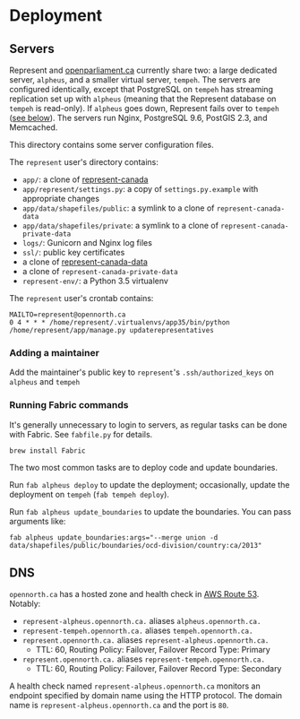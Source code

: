 # Deployment

## Servers

Represent and [openparliament.ca](https://openparliament.ca/) currently share two: a large dedicated server, `alpheus`, and a smaller virtual server, `tempeh`. The servers are configured identically, except that PostgreSQL on `tempeh` has streaming replication set up with `alpheus` (meaning that the Represent database on `tempeh` is read-only). If `alpheus` goes down, Represent fails over to `tempeh` ([see below](#dns)). The servers run Nginx, PostgreSQL 9.6, PostGIS 2.3, and Memcached.

This directory contains some server configuration files.

The `represent` user's directory contains:

* `app/`: a clone of [represent-canada](https://github.com/opennorth/represent-canada/)
* `app/represent/settings.py`: a copy of `settings.py.example` with appropriate changes
* `app/data/shapefiles/public`: a symlink to a clone of `represent-canada-data`
* `app/data/shapefiles/private`: a symlink to a clone of `represent-canada-private-data`
* `logs/`: Gunicorn and Nginx log files
* `ssl/`: public key certificates
* a clone of [represent-canada-data](https://github.com/opennorth/represent-canada-data/)
* a clone of `represent-canada-private-data`
* `represent-env/`: a Python 3.5 virtualenv

The `represent` user's crontab contains:

```
MAILTO=represent@opennorth.ca
0 4 * * * /home/represent/.virtualenvs/app35/bin/python /home/represent/app/manage.py updaterepresentatives
```

### Adding a maintainer

Add the maintainer's public key to `represent`'s `.ssh/authorized_keys` on `alpheus` and `tempeh`

### Running Fabric commands

It's generally unnecessary to login to servers, as regular tasks can be done with Fabric. See `fabfile.py` for details.

    brew install Fabric

The two most common tasks are to deploy code and update boundaries.

Run `fab alpheus deploy` to update the deployment; occasionally, update the deployment on `tempeh` (`fab tempeh deploy`).

Run `fab alpheus update_boundaries` to update the boundaries. You can pass arguments like:

    fab alpheus update_boundaries:args="--merge union -d data/shapefiles/public/boundaries/ocd-division/country:ca/2013"

## DNS

`opennorth.ca` has a hosted zone and health check in [AWS Route 53](https://console.aws.amazon.com/route53/home?region=us-east-1#). Notably:

* `represent-alpheus.opennorth.ca.` aliases `alpheus.opennorth.ca.`
* `represent-tempeh.opennorth.ca.` aliases `tempeh.opennorth.ca.`
* `represent.opennorth.ca.` aliases `represent-alpheus.opennorth.ca.`
  * TTL: 60, Routing Policy: Failover, Failover Record Type: Primary
* `represent.opennorth.ca.` aliases `represent-tempeh.opennorth.ca.`
  * TTL: 60, Routing Policy: Failover, Failover Record Type: Secondary

A health check named `represent-alpheus.opennorth.ca` monitors an endpoint specified by domain name using the HTTP protocol. The domain name is `represent-alpheus.opennorth.ca` and the port is `80`.
